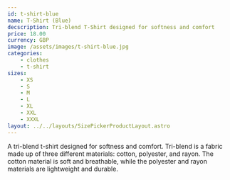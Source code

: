 ```yaml
---
id: t-shirt-blue
name: T-Shirt (Blue)
decscription: Tri-blend T-Shirt designed for softness and comfort
price: 18.00
currency: GBP
image: /assets/images/t-shirt-blue.jpg
categories:
    - clothes
    - t-shirt
sizes:
    - XS
    - S
    - M
    - L
    - XL
    - XXL
    - XXXL
layout: ../../layouts/SizePickerProductLayout.astro
---
```


A tri-blend t-shirt designed for softness and comfort. Tri-blend is a fabric made up of three different materials: cotton, polyester, and rayon. The cotton material is soft and breathable, while the polyester and rayon materials are lightweight and durable.